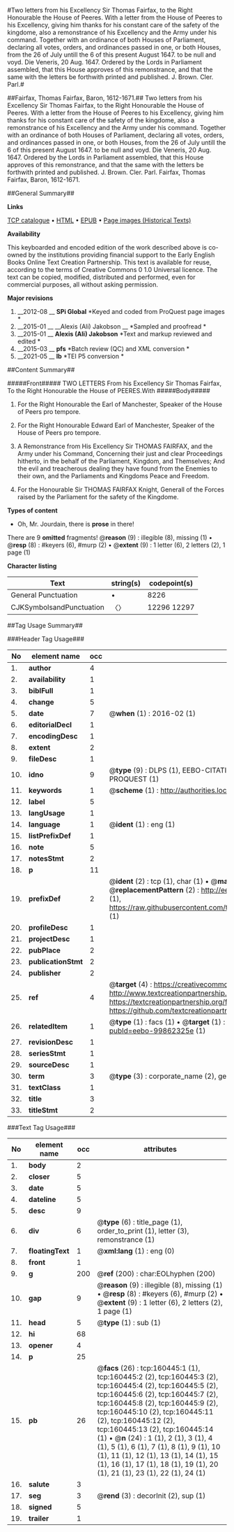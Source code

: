 #Two letters from his Excellency Sir Thomas Fairfax, to the Right Honourable the House of Peeres. With a letter from the House of Peeres to his Excellency, giving him thanks for his constant care of the safety of the kingdome, also a remonstrance of his Excellency and the Army under his command. Together with an ordinance of both Houses of Parliament, declaring all votes, orders, and ordinances passed in one, or both Houses, from the 26 of July untill the 6 of this present August 1647. to be null and voyd. Die Veneris, 20 Aug. 1647. Ordered by the Lords in Parliament assembled, that this House approves of this remonstrance, and that the same with the letters be forthwith printed and published. J. Brown. Cler. Parl.#

##Fairfax, Thomas Fairfax, Baron, 1612-1671.##
Two letters from his Excellency Sir Thomas Fairfax, to the Right Honourable the House of Peeres. With a letter from the House of Peeres to his Excellency, giving him thanks for his constant care of the safety of the kingdome, also a remonstrance of his Excellency and the Army under his command. Together with an ordinance of both Houses of Parliament, declaring all votes, orders, and ordinances passed in one, or both Houses, from the 26 of July untill the 6 of this present August 1647. to be null and voyd. Die Veneris, 20 Aug. 1647. Ordered by the Lords in Parliament assembled, that this House approves of this remonstrance, and that the same with the letters be forthwith printed and published. J. Brown. Cler. Parl.
Fairfax, Thomas Fairfax, Baron, 1612-1671.

##General Summary##

**Links**

[TCP catalogue](http://www.ota.ox.ac.uk/tcp/)  • 
[HTML](http://tei.it.ox.ac.uk/tcp/Texts-HTML/free/A85/A85026.html)  • 
[EPUB](http://tei.it.ox.ac.uk/tcp/Texts-EPUB/free/A85/A85026.epub) • 
[Page images (Historical Texts)](https://historicaltexts.jisc.ac.uk/eebo-99862325e)

**Availability**

This keyboarded and encoded edition of the work described above is co-owned by the
    institutions providing financial support to the Early English Books Online Text Creation
    Partnership. This text is available for reuse, according to the terms of  Creative Commons 0 1.0 Universal
    licence. The text can be copied, modified, distributed and performed, even for commercial
    purposes, all without asking permission.

**Major revisions**

1. __2012-08 __ __SPi Global__ *Keyed and coded from ProQuest page images *
1. __2015-01 __ __Alexis (Ali) Jakobson __ *Sampled and proofread *
1. __2015-01 __ __Alexis (Ali) Jakobson__ *Text and markup reviewed and edited *
1. __2015-03 __ __pfs__ *Batch review (QC) and XML conversion *
1. __2021-05 __ __lb__ *TEI P5 conversion *

##Content Summary##

#####Front#####
TWO LETTERS From his Excellency Sir Thomas Fairfax, To the Right Honourable the House of PEERES.With
#####Body#####

1. For the Right Honourable the Earl of Manchester, Speaker of the House of Peers pro tempore.

1. For the Right Honourable Edward Earl of Manchester, Speaker of the House of Peers pro tempore.

1. A Remonstrance from His Excellency Sir THOMAS FAIRFAX, and the Army under his Command, Concerning their just and clear Proceedings hitherto, in the behalf of the Parliament, Kingdom, and Themselves; And the evil and treacherous dealing they have found from the Enemies to their own, and the Parliaments and Kingdoms Peace and Freedom.

1. For the Honourable Sir THOMAS FAIRFAX Knight, Generall of the Forces raised by the Parliament for the safety of the Kingdome.

**Types of content**

  * Oh, Mr. Jourdain, there is **prose** in there!

There are 9 **omitted** fragments! 
 @__reason__ (9) : illegible (8), missing (1)  •  @__resp__ (8) : #keyers (6), #murp (2)  •  @__extent__ (9) : 1 letter (6), 2 letters (2), 1 page (1)

**Character listing**


|Text|string(s)|codepoint(s)|
|---|---|---|
|General Punctuation|•|8226|
|CJKSymbolsandPunctuation|〈〉|12296 12297|

##Tag Usage Summary##

###Header Tag Usage###

|No|element name|occ|attributes|
|---|---|---|---|
|1.|__author__|4||
|2.|__availability__|1||
|3.|__biblFull__|1||
|4.|__change__|5||
|5.|__date__|7| @__when__ (1) : 2016-02 (1)|
|6.|__editorialDecl__|1||
|7.|__encodingDesc__|1||
|8.|__extent__|2||
|9.|__fileDesc__|1||
|10.|__idno__|9| @__type__ (9) : DLPS (1), EEBO-CITATION (1), VID (1), EEBO-PROQUEST (1), STC (4), PROQUEST (1)|
|11.|__keywords__|1| @__scheme__ (1) : http://authorities.loc.gov/ (1)|
|12.|__label__|5||
|13.|__langUsage__|1||
|14.|__language__|1| @__ident__ (1) : eng (1)|
|15.|__listPrefixDef__|1||
|16.|__note__|5||
|17.|__notesStmt__|2||
|18.|__p__|11||
|19.|__prefixDef__|2| @__ident__ (2) : tcp (1), char (1)  •  @__matchPattern__ (2) : ([0-9\-]+):([0-9IVX]+) (1), (.+) (1)  •  @__replacementPattern__ (2) : http://eebo.chadwyck.com/downloadtiff?vid=$1&page=$2 (1), https://raw.githubusercontent.com/textcreationpartnership/Texts/master/tcpchars.xml#$1 (1)|
|20.|__profileDesc__|1||
|21.|__projectDesc__|1||
|22.|__pubPlace__|2||
|23.|__publicationStmt__|2||
|24.|__publisher__|2||
|25.|__ref__|4| @__target__ (4) : https://creativecommons.org/publicdomain/zero/1.0/ (1), http://www.textcreationpartnership.org/docs/. (1), https://textcreationpartnership.org/faq/#faq05 (1), https://github.com/textcreationpartnership (1)|
|26.|__relatedItem__|1| @__type__ (1) : facs (1)  •  @__target__ (1) : https://data.historicaltexts.jisc.ac.uk/view?pubId=eebo-99862325e (1)|
|27.|__revisionDesc__|1||
|28.|__seriesStmt__|1||
|29.|__sourceDesc__|1||
|30.|__term__|3| @__type__ (3) : corporate_name (2), geographic_name (1)|
|31.|__textClass__|1||
|32.|__title__|3||
|33.|__titleStmt__|2||


###Text Tag Usage###

|No|element name|occ|attributes|
|---|---|---|---|
|1.|__body__|2||
|2.|__closer__|5||
|3.|__date__|5||
|4.|__dateline__|5||
|5.|__desc__|9||
|6.|__div__|6| @__type__ (6) : title_page (1), order_to_print (1), letter (3), remonstrance (1)|
|7.|__floatingText__|1| @__xml:lang__ (1) : eng (0)|
|8.|__front__|1||
|9.|__g__|200| @__ref__ (200) : char:EOLhyphen (200)|
|10.|__gap__|9| @__reason__ (9) : illegible (8), missing (1)  •  @__resp__ (8) : #keyers (6), #murp (2)  •  @__extent__ (9) : 1 letter (6), 2 letters (2), 1 page (1)|
|11.|__head__|5| @__type__ (1) : sub (1)|
|12.|__hi__|68||
|13.|__opener__|4||
|14.|__p__|25||
|15.|__pb__|26| @__facs__ (26) : tcp:160445:1 (1), tcp:160445:2 (2), tcp:160445:3 (2), tcp:160445:4 (2), tcp:160445:5 (2), tcp:160445:6 (2), tcp:160445:7 (2), tcp:160445:8 (2), tcp:160445:9 (2), tcp:160445:10 (2), tcp:160445:11 (2), tcp:160445:12 (2), tcp:160445:13 (2), tcp:160445:14 (1)  •  @__n__ (24) : 1 (1), 2 (1), 3 (1), 4 (1), 5 (1), 6 (1), 7 (1), 8 (1), 9 (1), 10 (1), 11 (1), 12 (1), 13 (1), 14 (1), 15 (1), 16 (1), 17 (1), 18 (1), 19 (1), 20 (1), 21 (1), 23 (1), 22 (1), 24 (1)|
|16.|__salute__|3||
|17.|__seg__|3| @__rend__ (3) : decorInit (2), sup (1)|
|18.|__signed__|5||
|19.|__trailer__|1||
